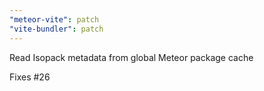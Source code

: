 ```yaml
---
"meteor-vite": patch
"vite-bundler": patch
---
```


Read Isopack metadata from global Meteor package cache

Fixes #26 

